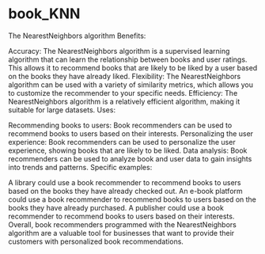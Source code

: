 # book_KNN
The NearestNeighbors algorithm
Benefits:

Accuracy: The NearestNeighbors algorithm is a supervised learning algorithm that can learn the relationship between books and user ratings. This allows it to recommend books that are likely to be liked by a user based on the books they have already liked.
Flexibility: The NearestNeighbors algorithm can be used with a variety of similarity metrics, which allows you to customize the recommender to your specific needs.
Efficiency: The NearestNeighbors algorithm is a relatively efficient algorithm, making it suitable for large datasets.
Uses:

Recommending books to users: Book recommenders can be used to recommend books to users based on their interests.
Personalizing the user experience: Book recommenders can be used to personalize the user experience, showing books that are likely to be liked.
Data analysis: Book recommenders can be used to analyze book and user data to gain insights into trends and patterns.
Specific examples:

A library could use a book recommender to recommend books to users based on the books they have already checked out.
An e-book platform could use a book recommender to recommend books to users based on the books they have already purchased.
A publisher could use a book recommender to recommend books to users based on their interests.
Overall, book recommenders programmed with the NearestNeighbors algorithm are a valuable tool for businesses that want to provide their customers with personalized book recommendations.
